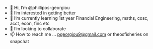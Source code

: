 - 👋 Hi, I’m @phillipos-georgiou
- 👀 I’m interested in getting better
- 🌱 I’m currently learning 1st year Financial Engineering, maths, cosc, acct, econ, finc etc
- 💞️ I’m looking to collaborate
- 📫 How to reach me ... pgeorgiou9@gmail.com
                         or
                         theosfisheries on snapchat

<!---
phillipos-georgiou/phillipos-georgiou is a ✨ special ✨ repository because its `README.md` (this file) appears on your GitHub profile.
You can click the Preview link to take a look at your changes.
--->
